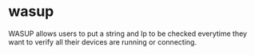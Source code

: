 # wasup
WASUP allows users to put a string and Ip to be checked everytime they want to verify all their devices are running or connecting. 
